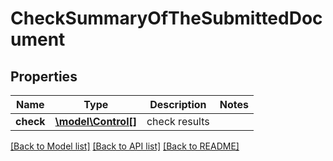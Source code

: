 # CheckSummaryOfTheSubmittedDocument

## Properties
Name | Type | Description | Notes
------------ | ------------- | ------------- | -------------
**check** | [**\model\Control[]**](Control.md) | check results | 

[[Back to Model list]](../README.md#documentation-for-models) [[Back to API list]](../README.md#documentation-for-api-endpoints) [[Back to README]](../README.md)


